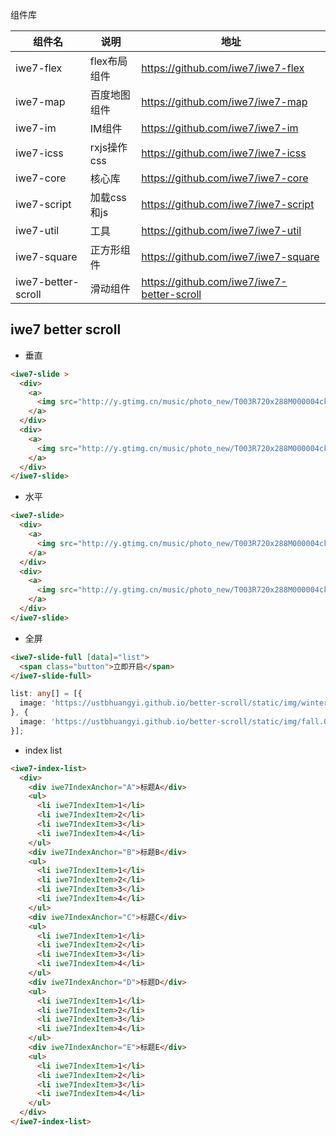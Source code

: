 组件库

| 组件名                | 说明        | 地址                                         |
|--------------------|-----------|--------------------------------------------|
| iwe7-flex          | flex布局组件  | https://github.com/iwe7/iwe7-flex          |
| iwe7-map           | 百度地图组件    | https://github.com/iwe7/iwe7-map           |
| iwe7-im            | IM组件      | https://github.com/iwe7/iwe7-im            |
| iwe7-icss          | rxjs操作css | https://github.com/iwe7/iwe7-icss          |
| iwe7-core          | 核心库       | https://github.com/iwe7/iwe7-core          |
| iwe7-script        | 加载css和js  | https://github.com/iwe7/iwe7-script        |
| iwe7-util          | 工具        | https://github.com/iwe7/iwe7-util          |
| iwe7-square        | 正方形组件     | https://github.com/iwe7/iwe7-square        |
| iwe7-better-scroll | 滑动组件      | https://github.com/iwe7/iwe7-better-scroll |



## iwe7 better scroll

- 垂直
```html
<iwe7-slide >
  <div>
    <a>
      <img src="http://y.gtimg.cn/music/photo_new/T003R720x288M000004ckGfg3zaho0.jpg">
    </a>
  </div>
  <div>
    <a>
      <img src="http://y.gtimg.cn/music/photo_new/T003R720x288M000004ckGfg3zaho0.jpg">
    </a>
  </div>
</iwe7-slide>
```
- 水平
```html
<iwe7-slide>
  <div>
    <a>
      <img src="http://y.gtimg.cn/music/photo_new/T003R720x288M000004ckGfg3zaho0.jpg">
    </a>
  </div>
  <div>
    <a>
      <img src="http://y.gtimg.cn/music/photo_new/T003R720x288M000004ckGfg3zaho0.jpg">
    </a>
  </div>
</iwe7-slide>
```

- 全屏
```html
<iwe7-slide-full [data]="list">
  <span class="button">立即开启</span>
</iwe7-slide-full>
```

```ts
list: any[] = [{
  image: 'https://ustbhuangyi.github.io/better-scroll/static/img/winter.74aecef.jpeg'
}, {
  image: 'https://ustbhuangyi.github.io/better-scroll/static/img/fall.0e0be3c.jpeg'
}];
```

- index list
```html
<iwe7-index-list>
  <div>
    <div iwe7IndexAnchor="A">标题A</div>
    <ul>
      <li iwe7IndexItem>1</li>
      <li iwe7IndexItem>2</li>
      <li iwe7IndexItem>3</li>
      <li iwe7IndexItem>4</li>
    </ul>
    <div iwe7IndexAnchor="B">标题B</div>
    <ul>
      <li iwe7IndexItem>1</li>
      <li iwe7IndexItem>2</li>
      <li iwe7IndexItem>3</li>
      <li iwe7IndexItem>4</li>
    </ul>
    <div iwe7IndexAnchor="C">标题C</div>
    <ul>
      <li iwe7IndexItem>1</li>
      <li iwe7IndexItem>2</li>
      <li iwe7IndexItem>3</li>
      <li iwe7IndexItem>4</li>
    </ul>
    <div iwe7IndexAnchor="D">标题D</div>
    <ul>
      <li iwe7IndexItem>1</li>
      <li iwe7IndexItem>2</li>
      <li iwe7IndexItem>3</li>
      <li iwe7IndexItem>4</li>
    </ul>
    <div iwe7IndexAnchor="E">标题E</div>
    <ul>
      <li iwe7IndexItem>1</li>
      <li iwe7IndexItem>2</li>
      <li iwe7IndexItem>3</li>
      <li iwe7IndexItem>4</li>
    </ul>
  </div>
</iwe7-index-list>
```